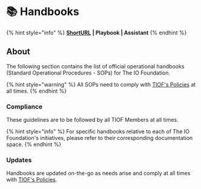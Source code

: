 # 📚 Handbooks

{% hint style="info" %}
[**ShortURL**](https://tiof.click/TIOFHB) **| Playbook | Assistant**
{% endhint %}

## About

The following section contains the list of official operational handbooks (Standard Operational Procedures - SOPs) for The IO Foundation.

{% hint style="warning" %}
All SOPs need to comply with [TIOF's Policies](https://tiof.click/TIOFPolicies) at all times.
{% endhint %}

### Compliance

These guidelines are to be followed by all TIOF Members at all times.

{% hint style="info" %}
For specific handbooks relative to each of The IO Foundation's initiatives, please refer to their corresponding documentation space.
{% endhint %}

### Updates

Handbooks are updated on-the-go as needs arise and comply at all times with [TIOF's Policies](https://tiof.click/TIOFPolicies).
